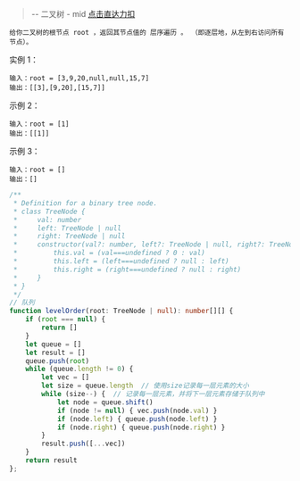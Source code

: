 > -- 二叉树 - mid
> [点击直达力扣](https://leetcode.cn/problems/binary-tree-level-order-traversal/description/)

    给你二叉树的根节点 root ，返回其节点值的 层序遍历 。 （即逐层地，从左到右访问所有节点）。

实例 1：

    输入：root = [3,9,20,null,null,15,7]
    输出：[[3],[9,20],[15,7]]

示例 2：

    输入：root = [1]
    输出：[[1]]

示例 3：

    输入：root = []
    输出：[]

```typescript
/**
 * Definition for a binary tree node.
 * class TreeNode {
 *     val: number
 *     left: TreeNode | null
 *     right: TreeNode | null
 *     constructor(val?: number, left?: TreeNode | null, right?: TreeNode | null) {
 *         this.val = (val===undefined ? 0 : val)
 *         this.left = (left===undefined ? null : left)
 *         this.right = (right===undefined ? null : right)
 *     }
 * }
 */
// 队列
function levelOrder(root: TreeNode | null): number[][] {
    if (root === null) {
        return []
    }
    let queue = []
    let result = []
    queue.push(root)
    while (queue.length != 0) {
        let vec = []
        let size = queue.length  // 使用size记录每一层元素的大小
        while (size--) {  // 记录每一层元素，并将下一层元素存储于队列中
            let node = queue.shift()
            if (node != null) { vec.push(node.val) }
            if (node.left) { queue.push(node.left) }
            if (node.right) { queue.push(node.right) }
        }
        result.push([...vec])
    }
    return result
};
```